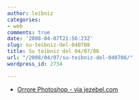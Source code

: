 ```yaml
---
author: leibniz
categories:
- web
comments: true
date: '2008-04-07T21:56:23Z'
slug: su-teibniz-del-040708
title: Su teibniz del 04/07/08
url: "/2008/04/07/su-teibniz-del-040708/"
wordpress_id: 2734

---
```

* [Orrore Photoshop - via jezebel.com](https://feeds.feedburner.com/~r/teibniz/~3/265896591/31070417)


